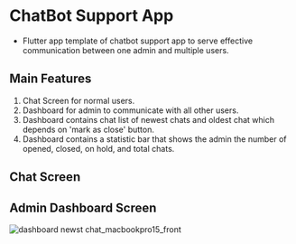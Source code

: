 # ChatBot Support App


- Flutter app template of chatbot support app to serve effective communication between one admin and multiple users.

## Main Features

1. Chat Screen for normal users.
2. Dashboard for admin to communicate with all other users.
3. Dashboard contains chat list of newest chats and oldest chat which depends on 'mark as close' button.
4. Dashboard contains a statistic bar that shows the admin the number of opened, closed, on hold, and total chats.
## Chat Screen

## Admin Dashboard Screen
![dashboard newst chat_macbookpro15_front](https://user-images.githubusercontent.com/120642539/208662106-efffb6eb-7f0f-4ec1-a90d-6c8f6cca722f.png)
